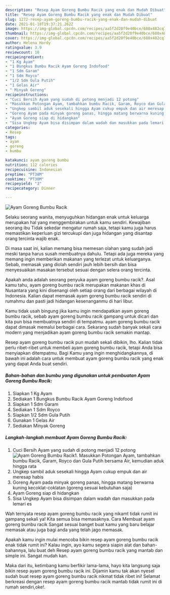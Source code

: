 ```yaml
---
description: "Resep Ayam Goreng Bumbu Racik yang enak dan Mudah Dibuat"
title: "Resep Ayam Goreng Bumbu Racik yang enak dan Mudah Dibuat"
slug: 1272-resep-ayam-goreng-bumbu-racik-yang-enak-dan-mudah-dibuat
date: 2021-01-18T19:37:21.262Z
image: https://img-global.cpcdn.com/recipes/aa5f2d20f9e40bce/680x482cq70/ayam-goreng-bumbu-racik-foto-resep-utama.jpg
thumbnail: https://img-global.cpcdn.com/recipes/aa5f2d20f9e40bce/680x482cq70/ayam-goreng-bumbu-racik-foto-resep-utama.jpg
cover: https://img-global.cpcdn.com/recipes/aa5f2d20f9e40bce/680x482cq70/ayam-goreng-bumbu-racik-foto-resep-utama.jpg
author: Helena Hardy
ratingvalue: 3.9
reviewcount: 10
recipeingredient:
- "1 Kg Ayam"
- "1 Bungkus Bumbu Racik Ayam Goreng Indofood"
- "1 Sdm Garam"
- "1 Sdm Royco"
- "1/2 Sdm Gula Putih"
- "1 Gelas Air"
- " Minyak Goreng"
recipeinstructions:
- "Cuci Bersih Ayam yang sudah di potong menjadi 12 potong"
- "Masukkan Potongan Ayam, tambahkan bumbu Racik, Garam, Royco dan Gula Putih bersama Air, kemudian aduk hingga rata"
- "Ungkep sambil aduk sesekali hingga Ayam cukup empuk dan air meresap habis"
- "Goreng Ayam pada minyak goreng panas, hingga matang berwarna kuning kecoklat-coklatan (goreng sesuai kebutuhan saja)"
- "Ayam Goreng siap di hidangkan"
- "Sisa Ungkep Ayam bisa disimpan dalam wadah dan masukkan pada lemari es"
categories:
- Resep
tags:
- ayam
- goreng
- bumbu

katakunci: ayam goreng bumbu 
nutrition: 112 calories
recipecuisine: Indonesian
preptime: "PT38M"
cooktime: "PT30M"
recipeyield: "3"
recipecategory: Dinner

---
```



![Ayam Goreng Bumbu Racik](https://img-global.cpcdn.com/recipes/aa5f2d20f9e40bce/680x482cq70/ayam-goreng-bumbu-racik-foto-resep-utama.jpg)

Selaku seorang wanita, menyuguhkan hidangan enak untuk keluarga merupakan hal yang menggembirakan untuk kamu sendiri. Kewajiban seorang ibu Tidak sekedar mengatur rumah saja, tetapi kamu juga harus memastikan keperluan gizi tercukupi dan juga hidangan yang disantap orang tercinta wajib enak.

Di masa  saat ini, kalian memang bisa memesan olahan yang sudah jadi meski tanpa harus susah membuatnya dahulu. Tetapi ada juga mereka yang memang ingin memberikan makanan yang terlezat untuk keluarganya. Sebab, memasak yang diolah sendiri jauh lebih bersih dan bisa menyesuaikan masakan tersebut sesuai dengan selera orang tercinta. 



Apakah anda adalah seorang penyuka ayam goreng bumbu racik?. Asal kamu tahu, ayam goreng bumbu racik merupakan makanan khas di Nusantara yang kini disenangi oleh setiap orang dari berbagai wilayah di Indonesia. Kalian dapat memasak ayam goreng bumbu racik sendiri di rumahmu dan pasti jadi hidangan kesenanganmu di hari libur.

Kamu tidak usah bingung jika kamu ingin mendapatkan ayam goreng bumbu racik, sebab ayam goreng bumbu racik gampang untuk dicari dan kita pun bisa membuatnya sendiri di tempatmu. ayam goreng bumbu racik dapat dimasak memalui berbagai cara. Sekarang sudah banyak sekali cara modern yang menjadikan ayam goreng bumbu racik semakin mantap.

Resep ayam goreng bumbu racik pun mudah sekali dibikin, lho. Kalian tidak perlu ribet-ribet untuk membeli ayam goreng bumbu racik, tetapi Anda bisa menyiapkan ditempatmu. Bagi Kamu yang ingin menghidangkannya, di bawah ini adalah cara untuk membuat ayam goreng bumbu racik yang enak yang dapat Anda buat sendiri.

<!--inarticleads1-->

##### Bahan-bahan dan bumbu yang digunakan untuk pembuatan Ayam Goreng Bumbu Racik:

1. Siapkan 1 Kg Ayam
1. Sediakan 1 Bungkus Bumbu Racik Ayam Goreng Indofood
1. Siapkan 1 Sdm Garam
1. Sediakan 1 Sdm Royco
1. Siapkan 1/2 Sdm Gula Putih
1. Gunakan 1 Gelas Air
1. Sediakan  Minyak Goreng




<!--inarticleads2-->

##### Langkah-langkah membuat Ayam Goreng Bumbu Racik:

1. Cuci Bersih Ayam yang sudah di potong menjadi 12 potong
<img src="https://img-global.cpcdn.com/steps/39d248d2ea9f420e/160x128cq70/ayam-goreng-bumbu-racik-langkah-memasak-1-foto.jpg" alt="Ayam Goreng Bumbu Racik">1. Masukkan Potongan Ayam, tambahkan bumbu Racik, Garam, Royco dan Gula Putih bersama Air, kemudian aduk hingga rata
1. Ungkep sambil aduk sesekali hingga Ayam cukup empuk dan air meresap habis
1. Goreng Ayam pada minyak goreng panas, hingga matang berwarna kuning kecoklat-coklatan (goreng sesuai kebutuhan saja)
1. Ayam Goreng siap di hidangkan
1. Sisa Ungkep Ayam bisa disimpan dalam wadah dan masukkan pada lemari es




Wah ternyata resep ayam goreng bumbu racik yang nikamt tidak rumit ini gampang sekali ya! Kita semua bisa memasaknya. Cara Membuat ayam goreng bumbu racik Sangat sesuai banget buat kamu yang baru belajar memasak atau juga bagi anda yang telah jago memasak.

Apakah kamu ingin mulai mencoba bikin resep ayam goreng bumbu racik enak tidak rumit ini? Kalau ingin, ayo kamu segera siapin alat dan bahan-bahannya, lalu buat deh Resep ayam goreng bumbu racik yang mantab dan simple ini. Sangat mudah kan. 

Maka dari itu, ketimbang kamu berfikir lama-lama, hayo kita langsung saja bikin resep ayam goreng bumbu racik ini. Dijamin kamu tak akan nyesel sudah buat resep ayam goreng bumbu racik nikmat tidak ribet ini! Selamat berkreasi dengan resep ayam goreng bumbu racik mantab tidak rumit ini di rumah sendiri,oke!.


